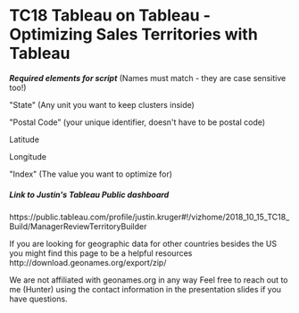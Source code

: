 # TC18 Tableau on Tableau - Optimizing Sales Territories with Tableau

***Required elements for script***
(Names must match - they are case sensitive too!)

"State" (Any unit you want to keep clusters inside)

"Postal Code" (your unique identifier, doesn't have to be postal code)

Latitude

Longitude

"Index" (The value you want to optimize for)

<h5>Link to Justin's Tableau Public dashboard</h5>
https://public.tableau.com/profile/justin.kruger#!/vizhome/2018_10_15_TC18_Build/ManagerReviewTerritoryBuilder

<p>
If you are looking for geographic data for other countries besides the US you might find this page to be a helpful resources
http://download.geonames.org/export/zip/

We are not affiliated with geonames.org in any way
Feel free to reach out to me (Hunter) using the contact information in the presentation slides if you have questions.


